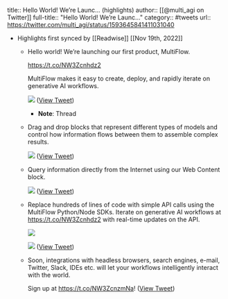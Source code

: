 title:: Hello World! We’re Launc... (highlights)
author:: [[@multi_agi on Twitter]]
full-title:: "Hello World! We’re Launc..."
category:: #tweets
url:: https://twitter.com/multi_agi/status/1593645841411031040

- Highlights first synced by [[Readwise]] [[Nov 19th, 2022]]
	- Hello world! We’re launching our first product, MultiFlow.
	  
	  https://t.co/NW3Zcnhdz2
	  
	  MultiFlow makes it easy to create, deploy, and rapidly iterate on generative AI workflows. 
	  
	  ![](https://pbs.twimg.com/media/Fh1HgxIUoAAGF0S.jpg) ([View Tweet](https://twitter.com/multi_agi/status/1593645841411031040))
		- **Note**: Thread
	- Drag and drop blocks that represent different types of models and control how information flows between them to assemble complex results. 
	  
	  ![](https://pbs.twimg.com/media/Fh1HjrcVQAEMy8d.jpg) ([View Tweet](https://twitter.com/multi_agi/status/1593645843365494784))
	- Query information directly from the Internet using our Web Content block. 
	  
	  ![](https://pbs.twimg.com/media/Fh1HlCMUcAATcmw.jpg) ([View Tweet](https://twitter.com/multi_agi/status/1593645845542338560))
	- Replace hundreds of lines of code with simple API calls using the MultiFlow Python/Node SDKs. Iterate on generative AI workflows at https://t.co/NW3Zcnhdz2 with real-time updates on the API. 
	  
	  ![](https://pbs.twimg.com/media/Fh1HmkwUcAAJYQ9.jpg) 
	  
	  ![](https://pbs.twimg.com/media/Fh1HntjVIAInC8-.jpg) ([View Tweet](https://twitter.com/multi_agi/status/1593645847886954497))
	- Soon, integrations with headless browsers, search engines, e-mail, Twitter, Slack, IDEs etc. will let your workflows intelligently interact with the world.
	  
	  Sign up at https://t.co/NW3ZcnzmNa! ([View Tweet](https://twitter.com/multi_agi/status/1593645850286501888))